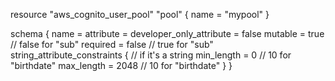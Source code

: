 resource "aws_cognito_user_pool" "pool" {
  name = "mypool"
}

schema {
  name                     = <name>
  attribute                = <appropriate type>
  developer_only_attribute = false
  mutable                  = true  // false for "sub"
  required                 = false // true for "sub"
  string_attribute_constraints { // if it's a string
    min_length = 0    // 10 for "birthdate"
    max_length = 2048 // 10 for "birthdate"
  }
}
